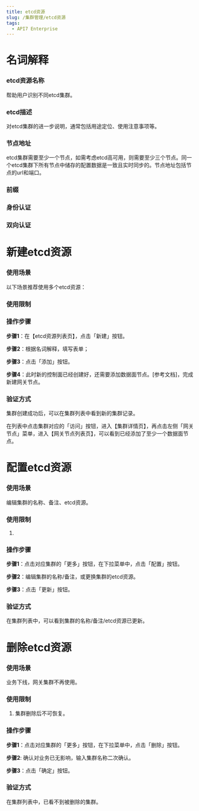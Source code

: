 ```yaml
---
title: etcd资源
slug: /集群管理/etcd资源
tags:
  - API7 Enterprise
---
```


# 名词解释

### etcd资源名称
帮助用户识别不同etcd集群。

### etcd描述
对etcd集群的进一步说明，通常包括用途定位、使用注意事项等。

### 节点地址
etcd集群需要至少一个节点，如需考虑etcd高可用，则需要至少三个节点。同一个etcd集群下所有节点中储存的配置数据是一致且实时同步的。节点地址包括节点的url和端口。

### 前缀

### 身份认证

### 双向认证

# 新建etcd资源
### 使用场景
以下场景推荐使用多个etcd资源：

### 使用限制

### 操作步骤
**步骤1**：在【etcd资源列表页】，点击「新建」按钮。

**步骤2**：根据名词解释，填写表单；

**步骤3**：点击「添加」按钮。

**步骤4**：此时新的控制面已经创建好，还需要添加数据面节点。[参考文档]，完成新建网关节点。

### 验证方式
集群创建成功后，可以在集群列表中看到新的集群记录。

在列表中点击集群对应的「访问」按钮，进入【集群详情页】，再点击左侧「网关节点」菜单，进入【网关节点列表页】，可以看到已经添加了至少一个数据面节点。


# 配置etcd资源
### 使用场景
编辑集群的名称、备注、etcd资源。
### 使用限制
1. 
### 操作步骤

**步骤1**：点击对应集群的「更多」按钮，在下拉菜单中，点击「配置」按钮。

**步骤2**：编辑集群的名称/备注，或更换集群的etcd资源。

**步骤3**：点击「更新」按钮。

### 验证方式
在集群列表中，可以看到集群的名称/备注/etcd资源已更新。

# 删除etcd资源
### 使用场景
业务下线，网关集群不再使用。
### 使用限制
1. 集群删除后不可恢复。
### 操作步骤

**步骤1**：点击对应集群的「更多」按钮，在下拉菜单中，点击「删除」按钮。

**步骤2**: 确认对业务已无影响，输入集群名称二次确认。

**步骤3**：点击「确定」按钮。
### 验证方式
在集群列表中，已看不到被删除的集群。

